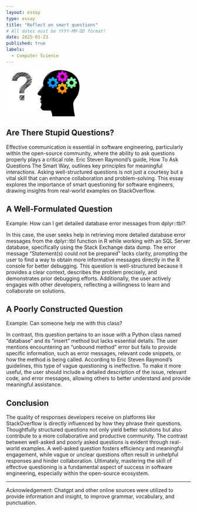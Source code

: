 ```yaml
---
layout: essay
type: essay
title: "Reflect on smart questions"
# All dates must be YYYY-MM-DD format!
date: 2025-01-23
published: true
labels:
  - Computer Science
---
```


<img width="200px" class="rounded float-start pe-4" src="../img/Smart-Questions-for-Managers-to-Lead-Better.jpg">

## Are There Stupid Questions?

Effective communication is essential in software engineering, particularly within the open-source community, where the ability to ask questions properly plays a critical role. Eric Steven Raymond’s guide, How To Ask Questions The Smart Way, outlines key principles for meaningful interactions. Asking well-structured questions is not just a courtesy but a vital skill that can enhance collaboration and problem-solving. This essay explores the importance of smart questioning for software engineers, drawing insights from real-world examples on StackOverflow.

## A Well-Formulated Question

Example: How can I get detailed database error messages from dplyr::tbl?

In this case, the user seeks help in retrieving more detailed database error messages from the dplyr::tbl function in R while working with an SQL Server database, specifically using the Stack Exchange data dump. The error message “Statement(s) could not be prepared” lacks clarity, prompting the user to find a way to obtain more informative messages directly in the R console for better debugging. This question is well-structured because it provides a clear context, describes the problem precisely, and demonstrates prior debugging efforts. Additionally, the user actively engages with other developers, reflecting a willingness to learn and collaborate on solutions.

## A Poorly Constructed Question

Example: Can someone help me with this class?

In contrast, this question pertains to an issue with a Python class named “database” and its “insert” method but lacks essential details. The user mentions encountering an “unbound method” error but fails to provide specific information, such as error messages, relevant code snippets, or how the method is being called. According to Eric Steven Raymond’s guidelines, this type of vague questioning is ineffective. To make it more useful, the user should include a detailed description of the issue, relevant code, and error messages, allowing others to better understand and provide meaningful assistance.

## Conclusion

The quality of responses developers receive on platforms like StackOverflow is directly influenced by how they phrase their questions. Thoughtfully structured questions not only yield better solutions but also contribute to a more collaborative and productive community. The contrast between well-asked and poorly asked questions is evident through real-world examples. A well-asked question fosters efficiency and meaningful engagement, while vague or unclear questions often result in unhelpful responses and hinder collaboration. Ultimately, mastering the skill of effective questioning is a fundamental aspect of success in software engineering, especially within the open-source ecosystem.

---
Acknowledgement: Chatgpt and other online sources were utilized to provide information and insight, to improve grammar, vocabulary, and punctuation.
